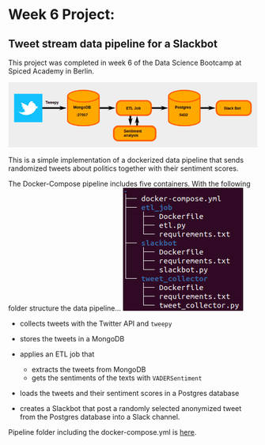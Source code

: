 # Week 6 Project:

## Tweet stream data pipeline for a Slackbot

This project was completed in week 6 of the Data Science Bootcamp at Spiced Academy in Berlin.

![pipeline](structure.png)

This is a simple implementation of a dockerized data pipeline that sends randomized tweets about politics together with their sentiment scores.

The Docker-Compose pipeline includes five containers. With the following folder structure the data pipeline...
![FolderTree](fol_str_tre.png)

- collects tweets with the Twitter API and ```tweepy```

- stores the tweets in a MongoDB
- applies an ETL job that
  - extracts the tweets from MongoDB
  - gets the sentiments of the texts with ```VADERSentiment```
- loads the tweets and their sentiment scores in a Postgres database
- creates a Slackbot that post a randomly selected anonymized tweet from the Postgres database into a Slack channel.

Pipeline folder including the docker-compose.yml is [here](docker_compose).